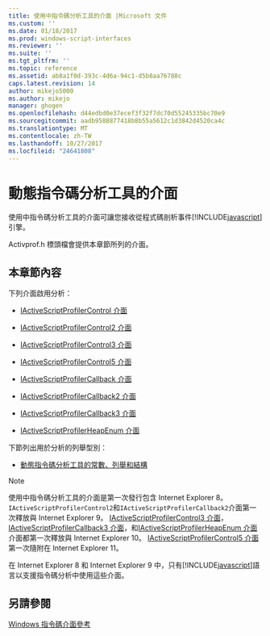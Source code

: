 ```yaml
---
title: 使用中指令碼分析工具的介面 |Microsoft 文件
ms.custom: ''
ms.date: 01/18/2017
ms.prod: windows-script-interfaces
ms.reviewer: ''
ms.suite: ''
ms.tgt_pltfrm: ''
ms.topic: reference
ms.assetid: ab8a1f0d-393c-4d6a-94c1-d5b8aa76788c
caps.latest.revision: 14
author: mikejo5000
ms.author: mikejo
manager: ghogen
ms.openlocfilehash: d44edbd0e37ecef3f32f7dc70d55245335bc70e9
ms.sourcegitcommit: aadb9588877418b8b55a5612c1d3842d4520ca4c
ms.translationtype: MT
ms.contentlocale: zh-TW
ms.lasthandoff: 10/27/2017
ms.locfileid: "24641808"
---
```

# <a name="active-script-profiler-interfaces"></a>動態指令碼分析工具的介面
使用中指令碼分析工具的介面可讓您接收從程式碼剖析事件[!INCLUDE[javascript](../../javascript/includes/javascript-md.md)]引擎。  
  
 Activprof.h 標頭檔會提供本章節所列的介面。  
  
## <a name="in-this-section"></a>本章節內容  
 下列介面啟用分析：  
  
-   [IActiveScriptProfilerControl 介面](../../winscript/reference/iactivescriptprofilercontrol-interface.md)  
  
-   [IActiveScriptProfilerControl2 介面](../../winscript/reference/iactivescriptprofilercontrol2-interface.md)  
  
-   [IActiveScriptProfilerControl3 介面](../../winscript/reference/iactivescriptprofilercontrol3-interface.md)  
  
-   [IActiveScriptProfilerControl5 介面](../../winscript/reference/iactivescriptprofilercontrol5-interface.md)  
  
-   [IActiveScriptProfilerCallback 介面](../../winscript/reference/iactivescriptprofilercallback-interface.md)  
  
-   [IActiveScriptProfilerCallback2 介面](../../winscript/reference/iactivescriptprofilercallback2-interface.md)  
  
-   [IActiveScriptProfilerCallback3 介面](../../winscript/reference/iactivescriptprofilercallback3-interface.md)  
  
-   [IActiveScriptProfilerHeapEnum 介面](../../winscript/reference/iactivescriptprofilerheapenum-interface.md)  
  
 下節列出用於分析的列舉型別：  
  
-   [動態指令碼分析工具的常數、列舉和結構](../../winscript/reference/active-script-profiler-constants-enumerations-and-structures.md)  
  
> [!NOTE]
>  使用中指令碼分析工具的介面是第一次發行包含 Internet Explorer 8。 `IActiveScriptProfilerControl2`和`IActiveScriptProfilerCallback2`介面第一次釋放與 Internet Explorer 9。 [IActiveScriptProfilerControl3 介面](../../winscript/reference/iactivescriptprofilercontrol3-interface.md)， [IActiveScriptProfilerCallback3 介面](../../winscript/reference/iactivescriptprofilercallback3-interface.md)，和[IActiveScriptProfilerHeapEnum 介面](../../winscript/reference/iactivescriptprofilerheapenum-interface.md)介面都第一次釋放與 Internet Explorer 10。 [IActiveScriptProfilerControl5 介面](../../winscript/reference/iactivescriptprofilercontrol5-interface.md)第一次隨附在 Internet Explorer 11。  
>   
>  在 Internet Explorer 8 和 Internet Explorer 9 中，只有[!INCLUDE[javascript](../../javascript/includes/javascript-md.md)]語言以支援指令碼分析中使用這些介面。  
  
## <a name="see-also"></a>另請參閱  
 [Windows 指令碼介面參考](../../winscript/reference/windows-script-interfaces-reference.md)